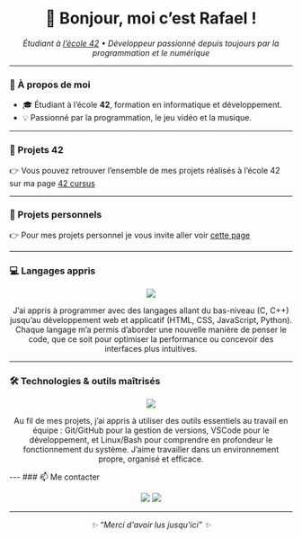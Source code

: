 <h1 align="center">👋 Bonjour, moi c’est Rafael !</h1>

<p align="center">
  <em>Étudiant à <a href="https://42.fr/">l’école 42</a> • Développeur passionné depuis toujours par la programmation et le numérique</em>
</p>

---

### 🚀 À propos de moi

- 🎓 Étudiant à l’école **42**, formation en informatique et développement.  
- 💡 Passionné par la programmation, le jeu vidéo et la musique. 
---

### 🧱 Projets 42
👉 Vous pouvez retrouver l’ensemble de mes projets réalisés à l’école 42 sur ma page <a href="https://github.com/rjacquet31/42cursus/">42 cursus</a>

---

### 🧩 Projets personnels
👉 Pour mes projets personnel je vous invite aller voir <a href="https://github.com/rjacquet31/42cursus/">cette page</a>

---
### 💻 Langages appris

<p align="center">
  <img src="https://skillicons.dev/icons?i=c,cpp,python,html,css,js" />
</p>

<p align="center">
  J’ai appris à programmer avec des langages allant du bas-niveau (C, C++)  
  jusqu’au développement web et applicatif (HTML, CSS, JavaScript, Python).  
  Chaque langage m’a permis d’aborder une nouvelle manière de penser le code,  
  que ce soit pour optimiser la performance ou concevoir des interfaces plus intuitives.
</p>

---

### 🛠️ Technologies & outils maîtrisés

<p align="center">
  <img src="https://skillicons.dev/icons?i=vscode,git,github,linux,bash" />
</p>

<p align="center">
  Au fil de mes projets, j’ai appris à utiliser des outils essentiels au travail en équipe :  
  Git/GitHub pour la gestion de versions, VSCode pour le développement,  
  et Linux/Bash pour comprendre en profondeur le fonctionnement du système.  
  J’aime travailler dans un environnement propre, organisé et efficace.
</p>
---
### 📫 Me contacter

<p align="center">
  <a href="https://www.linkedin.com/in/rafael-jacquet31"><img src="https://img.shields.io/badge/-LinkedIn-blue?style=for-the-badge&logo=linkedin" /></a>
  <a href="mailto:rafael.jacquet.31@gmail.com"><img src="https://img.shields.io/badge/-Email-red?style=for-the-badge&logo=gmail&logoColor=white" /></a>
</p>

---

<p align="center">
  <em>✨ “Merci d'avoir lus jusqu'ici” ✨</em>
</p>













